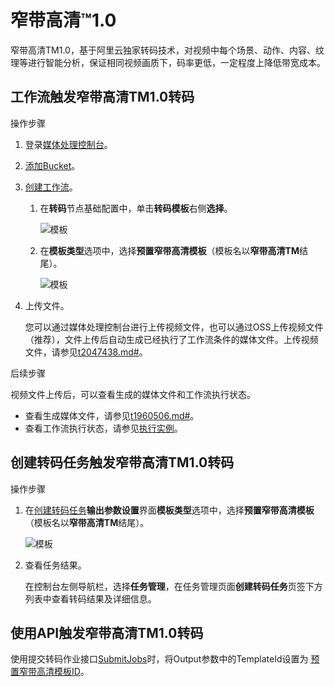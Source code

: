 # 窄带高清™1.0

窄带高清TM1.0，基于阿里云独家转码技术，对视频中每个场景、动作、内容、纹理等进行智能分析，保证相同视频画质下，码率更低，一定程度上降低带宽成本。

## 工作流触发窄带高清TM1.0转码

操作步骤

1.  登录[媒体处理控制台](https://mps.console.aliyun.com)。
2.  [添加Bucket]()。
3.  [创建工作流]()。
    1.  在**转码**节点基础配置中，单击**转码模板**右侧**选择**。

        ![模板](https://static-aliyun-doc.oss-accelerate.aliyuncs.com/assets/img/zh-CN/0251854161/p244210.png)

    2.  在**模板类型**选项中，选择**预置窄带高清模板**（模板名以**窄带高清TM**结尾）。

        ![模板](https://static-aliyun-doc.oss-accelerate.aliyuncs.com/assets/img/zh-CN/9515435161/p244214.png)

4.  上传文件。

    您可以通过媒体处理控制台进行上传视频文件，也可以通过OSS上传视频文件（推荐），文件上传后自动生成已经执行了工作流条件的媒体文件。上传视频文件，请参见[t2047438.md\#]()。


后续步骤

视频文件上传后，可以查看生成的媒体文件和工作流执行状态。

-   查看生成媒体文件，请参见[t1960506.md\#]()。
-   查看工作流执行状态，请参见[执行实例]()。

## 创建转码任务触发窄带高清TM1.0转码

操作步骤

1.  在[创建转码任务]()**输出参数设置**界面**模板类型**选项中，选择**预置窄带高清模板**（模板名以**窄带高清TM**结尾）。

    ![模板](https://static-aliyun-doc.oss-accelerate.aliyuncs.com/assets/img/zh-CN/9515435161/p244222.png)

2.  查看任务结果。

    在控制台左侧导航栏，选择**任务管理**，在任务管理页面**创建转码任务**页签下方列表中查看转码结果及详细信息。


## 使用API触发窄带高清TM1.0转码

使用提交转码作业接口[SubmitJobs](/cn.zh-CN/API参考/转码接口/提交转码作业.md)时，将Output参数中的TemplateId设置为 [预置窄带高清模板ID](/cn.zh-CN/API参考/附录/预置模版详情.md)。

